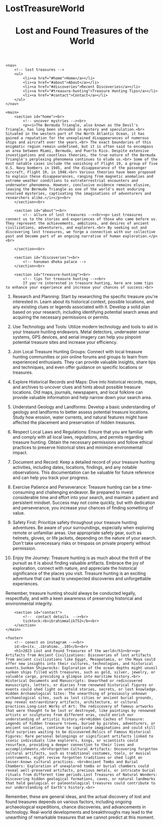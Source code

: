 # LostTreasureWorld
<!DOCTYPE html>
<html>
<head>
    <title>Lost and Found Treasures of the World</title>
    <link rel="stylesheet" type="text/css" href="style.css">
</head>
<body>
    <header>
        <!-- lost treasure world -->
        <h1>Lost and Found Treasures of the World</h1>
    </header>

    <nav>
        <!-- lost treasures -->
        <ul>
            <li><a href="#home">Home</a></li>
            <li><a href="#about">About</a></li>
            <li><a href="#discoveries">Recent Discoveries</a></li>
            <li><a href="#treasure-hunting">Treasure Hunting Tips</a></li>
            <li><a href="#contact">Contact</a></li>
        </ul>
    </nav>

    <main>
        <section id="home"><br>
            <!-- uncover mystries --><br>
            <p><i>The Bermuda Triangle, also known as the Devil's Triangle, has long been shrouded in mystery and speculation.<br> Situated in the western part of the North Atlantic Ocean, it has gained a reputation for the unexplained disappearances of numerous ships and aircraft over the years.<br> The exact boundaries of this enigmatic region remain undefined, but it is often said to encompass an area between Miami, Bermuda, and Puerto Rico. Despite extensive investigations and countless theories, the true nature of the Bermuda Triangle's perplexing phenomena continues to elude us.<br> Some of the most notable cases include the vanishing of Flight 19, a group of five U.S. Navy bombers in 1945, and the disappearance of the passenger aircraft, Flight 19, in 1948.<br> Various theories have been proposed to explain these disappearances, ranging from magnetic anomalies and extreme weather conditions to extraterrestrial encounters and underwater phenomena. However, conclusive evidence remains elusive, leaving the Bermuda Triangle as one of the world's most enduring unsolved mysteries, captivating the imaginations of adventurers and researchers alike.</i></p><br>
        </section><br>

        <section id="about"><br>
            <!-- allure of lost treasures --><br><p> Lost treasures connect us to the stories and experiences of those who came before us. They represent the achievements, ambitions, and desires of ancient civilizations, adventurers, and explorers.<br> By seeking out and discovering lost treasures, we forge a connection with our collective past and become part of an ongoing narrative of human exploration.</p><br>
            
        </section><br>

        <section id="discoveries"><br>
            <!-- hanuman dhoka palace -->
        </section><br>

        <section id="treasure-hunting"><br>
            <!-- tips for treasure hunting --><br>
            If you're interested in treasure hunting, here are some tips to enhance your experience and increase your chances of success:<br>

1. Research and Planning: Start by researching the specific treasure you're interested in. Learn about its historical context, possible locations, and any existing clues or legends associated with it. Develop a solid plan based on your research, including identifying potential search areas and acquiring the necessary permissions or permits.<br>

2. Use Technology and Tools: Utilize modern technology and tools to aid in your treasure hunting endeavors. Metal detectors, underwater sonar systems, GPS devices, and aerial imagery can help you pinpoint potential treasure sites and increase your efficiency.<br>

3. Join Local Treasure Hunting Groups: Connect with local treasure hunting communities or join online forums and groups to learn from experienced enthusiasts. They can provide valuable insights, share tips and techniques, and even offer guidance on specific locations or treasures.<br>

4. Explore Historical Records and Maps: Dive into historical records, maps, and archives to uncover clues and hints about possible treasure locations. Old maps, journals, newspapers, and local folklore can provide valuable information and help narrow down your search area.<br>

5. Understand Geology and Landforms: Develop a basic understanding of geology and landforms to better assess potential treasure locations. Study how erosion, water currents, and natural features might have affected the placement and preservation of hidden treasures.<br>

6. Respect Local Laws and Regulations: Ensure that you are familiar with and comply with all local laws, regulations, and permits regarding treasure hunting. Obtain the necessary permissions and follow ethical practices to preserve historical sites and minimize environmental impact.<br>

7. Document and Record: Keep a detailed record of your treasure hunting activities, including dates, locations, findings, and any notable observations. This documentation can be valuable for future reference and can help you track your progress.<br>

8. Exercise Patience and Perseverance: Treasure hunting can be a time-consuming and challenging endeavor. Be prepared to invest considerable time and effort into your search, and maintain a patient and persistent mindset. Success may not come quickly, but with dedication and perseverance, you increase your chances of finding something of value.<br>

9. Safety First: Prioritize safety throughout your treasure hunting adventures. Be aware of your surroundings, especially when exploring remote or unfamiliar areas. Use appropriate safety gear, such as helmets, gloves, or life jackets, depending on the nature of your search. Don't take unnecessary risks or trespass on private property without permission.<br>

10. Enjoy the Journey: Treasure hunting is as much about the thrill of the pursuit as it is about finding valuable artifacts. Embrace the joy of exploration, connect with nature, and appreciate the historical significance of the places you visit. Treasure hunting is an exciting adventure that can lead to unexpected discoveries and unforgettable experiences.<br>

Remember, treasure hunting should always be conducted legally, respectfully, and with a keen awareness of preserving historical and environmental integrity.<br>
        </section>

        <section id="contact">
            <!--  contact details  --><br>
            ticktock:<b>ibrahimmalik752</b><br>
        </section>
    </main>

    <footer>
        <!-- conect on instagram --><br>
        id:<b>itx._.ibrahimo._.105</b><br>
        <h1>2023 Lost and Found Treasures of the world</h1><br><p> Artifacts from Ancient Civilizations: Discoveries of lost artifacts from ancient civilizations like Egypt, Mesopotamia, or the Maya could offer new insights into their cultures, technologies, and historical events.Sunken Shipwrecks: Exploration of the ocean depths might unveil sunken ships filled with treasures, such as gold, silver, jewelry, or valuable cargo, providing a glimpse into maritime history.<br> Historical Documents and Manuscripts: Unearthed or rediscovered manuscripts, letters, or diaries from renowned historical figures or events could shed light on untold stories, secrets, or lost knowledge. Hidden Archaeological Sites: The unearthing of previously unknown archaeological sites, such as lost cities or ancient burial grounds, may reveal extraordinary artifacts, architecture, or cultural practices.Long-Lost Works of Art: The rediscovery of famous artworks that were thought to be lost or destroyed, like paintings by renowned artists or sculptures from different eras, could enrich our understanding of artistic history.<br>Hidden Caches of Treasure: Legends of hidden treasure troves, buried by pirates, adventurers, or ancient societies, continue to captivate imaginations and could still hold surprises waiting to be discovered.Relics of Famous Historical Figures: Rare personal belongings or significant artifacts linked to iconic individuals like explorers, kings, or scientists could resurface, providing a deeper connection to their lives and accomplishments.<br>Forgotten Cultural Artifacts: Uncovering forgotten cultural artifacts, such as traditional costumes, tools, or musical instruments, might revive forgotten traditions or shed light on lesser-known cultural practices. <br>Ancient Tombs and Burial Chambers: Exploration of unexplored tombs or burial chambers could reveal well-preserved artifacts, precious metals, or intricate burial rituals from different time periods.Lost Treasures of Natural Wonders: Discovering hidden geological formations, caves, or natural landmarks that hold geological or paleontological treasures could contribute to our understanding of Earth's history.<br>

Remember, these are general ideas, and the actual discovery of lost and found treasures depends on various factors, including ongoing archaeological expeditions, chance discoveries, and advancements in technology. Real-world developments and breakthroughs may lead to the unearthing of remarkable treasures that we cannot predict at this moment.
    </footer>
</body>
</html>
